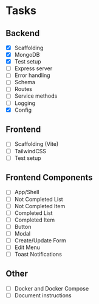 # Tasks

## Backend

- [x] Scaffolding
- [x] MongoDB
- [x] Test setup
- [ ] Express server
- [ ] Error handling
- [ ] Schema
- [ ] Routes
- [ ] Service methods
- [ ] Logging
- [x] Config

## Frontend

- [ ] Scaffolding (Vite)
- [ ] TailwindCSS
- [ ] Test setup

## Frontend Components

- [ ] App/Shell
- [ ] Not Completed List
- [ ] Not Completed Item
- [ ] Completed List
- [ ] Completed Item
- [ ] Button
- [ ] Modal
- [ ] Create/Update Form
- [ ] Edit Menu
- [ ] Toast Notifications

## Other

- [ ] Docker and Docker Compose
- [ ] Document instructions